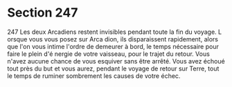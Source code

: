 # Section 247

247
Les deux Arcadiens restent invisibles pendant toute la fin du
voyage. L orsque vous vous posez sur Arca dion, ils disparaissent
rapidement, alors que l'on vous intime l'ordre de demeurer à
bord, le temps nécessaire pour faire le plein d'é nergie de votre
vaisseau, pour le trajet du retour. Vous n'avez aucune chance de
vous esquiver sans être arrêté. Vous avez échoué tout près du but
et vous aurez, pendant le voyage de retour sur Terre, tout le
temps de ruminer sombrement les causes de votre  échec.